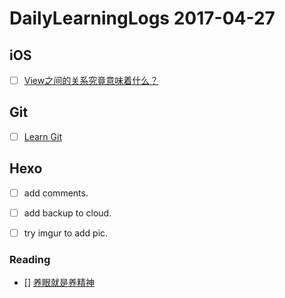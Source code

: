 
# DailyLearningLogs  2017-04-27


## iOS

- [ ] [View之间的关系究竟意味着什么？](https://boxueio.com/series/ios-101/ebook/110)

## Git

- [ ] [Learn Git](https://www.codecademy.com/learn/learn-git) 

## Hexo

- [ ]  add comments.
- [ ]  add backup to cloud.
- [ ]  try imgur to add pic.


### Reading

- [] [养眼就是养精神 ](https://book.douban.com/subject/26596435/)

